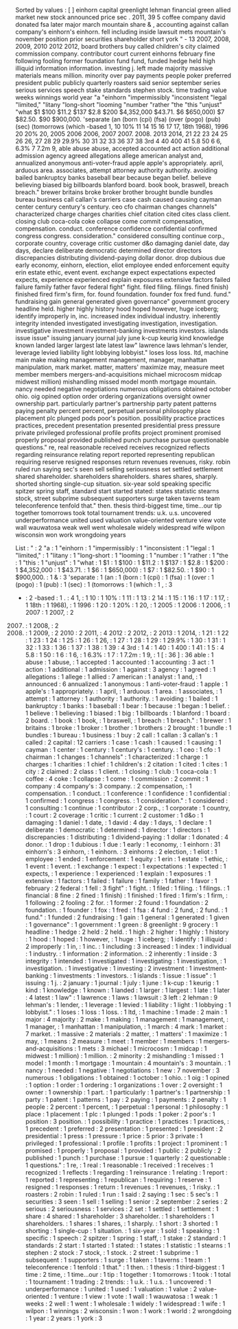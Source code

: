 Sorted by values :
[ ] einhorn capital greenlight lehman financial green allied market new stock announced price sec . 2011, 39 5 coffee company david donated fsa later major march mountain share & , accounting against callan company's einhorn's einhorn. fell including inside lawsuit mets mountain's november position prior securities shareholder short york " - 13 2007, 2008, 2009, 2010 2012 2012, board brothers buy called children's city claimed commission company. contributor court current einhorns february fine following fooling former foundation fund fund, funded hedge held high illiquid information information. investing j. left made majority massive materials means million. minority over pay payments people poker preferred president public publicly quarterly roasters said senior september series serious services speech stake standards stephen stock. time trading value weeks winnings world year "a "einhorn "impermissibly "inconsistent "legal "limited," "litany "long-short "looming "number "rather "the "this "unjust" "what $1 $100 $11.2 $137 $2.8 $200 $4,352,000 $43.71. $6 $650,000) $7 $82.50. $90 $900,000. 'separate (an (born (cpi) (fsa) (over (pogo) (pub) (sec) (tomorrows (which -based 1, 10 10% 11 14 15 16 17 17, 18th 1968), 1996 20 20% 20, 2005 2006 2006, 2007 2007. 2008. 2013 2014, 21 22 23 24 25 26 26, 27 28 29 29.9% 30 31 32 33 36 37 38 3rd 4 40 400 41 5.8 50 6 6, 6.3% 7 7.2m 9, able abuse abuse, accepted accounted act action additional admission agency agreed allegations allege american analyst and, annualized anonymous anti-voter-fraud apple apple's appropriately. april, arduous area. associates, attempt attorney authority authority. avoiding bailed bankruptcy banks baseball bear because began belief. believe believing biased big billboards blanford board. book book, braswell, breach breach." brewer britains broke broker brother brought bundle bundles bureau business call callan's carriers case cash caused causing cayman center century century's century. ceo cfo chairman changes channels" characterized charge charges charities chief citation cited cites class client. closing club coca-cola coke collapse come commit compensation, compensation. conduct. conference confidence confidential confirmed congress congress. consideration." considered consulting continue corp., corporate country, coverage critic customer d&o damaging daniel date, day days, declare deliberate democratic determined director directors discrepancies distributing dividend-paying dollar donor. drop dubious due early economy, einhorn, election, eliot employee ended enforcement equity erin estate ethic, event event. exchange expect expectations expected expects, experience experienced explain exposures extensive factors failed failure family father favor federal fight" fight. filed filing. filings. fined finish) finished fired firm's firm, for. found foundation. founder fox fred fund. fund." fundraising gain general generated given governance" government grocery headline held. higher highly history hood hoped however, huge iceberg; identify improperly in, inc. increased index individual industry. inherently integrity intended investigated investigating investigation, investigation. investigative investment investment-banking investments investors. islands issue issue" issuing january journal july june k-cup keurig kind knowledge known landed larger largest late latest law" lawrence laws lehman's lender, leverage levied liability light lobbying lobbyist." loses loss loss. ltd, machine main make making management management, manager, manhattan manipulation, mark market. matter, matters' maximize may, measure meet member members mergers-and-acquisitions michael microcosm midcap midwest million) mishandling missed model month mortgage mountain. nancy needed negative negotiations numerous obligations obtained october ohio. oig opined option order ordering organizations oversight owner ownership part. particularly partner's partnership party patent patterns paying penalty percent percent, perpetual personal philosophy place placement plc plunged pods poor's position. possibility practice practices practices, precedent presentation presented presidential press pressure private privileged professional profile profits project prominent promised properly proposal provided published punch purchase pursue questionable questions." re, real reasonable received receives recognized reflects regarding reinsurance relating report reported representing republican requiring reserve resigned responses return revenues revenues, risky. robin ruled run saying sec's seen sell selling seriousness set settled settlement shared shareholder. shareholders shareholders. shares shares, sharply. shorted shorting single-cup situation. six-year sold speaking specific spitzer spring staff, standard start started stated: states statistic stearns stock, street subprime subsequent supporters surge taken taverns team teleconference tenfold that." then. thesis third-biggest time, time...our tip together tomorrows took total tournament trends: u.k. u.s. uncovered underperformance united used valuation value-oriented venture view vote wall wauwatosa weak well went wholesale widely widespread wife wilpon wisconsin won work wrongdoing years 

List :
" : 2
"a : 1
"einhorn : 1
"impermissibly : 1
"inconsistent : 1
"legal : 1
"limited," : 1
"litany : 1
"long-short : 1
"looming : 1
"number : 1
"rather : 1
"the : 1
"this : 1
"unjust" : 1
"what : 1
$1 : 1
$100 : 1
$11.2 : 1
$137 : 1
$2.8 : 1
$200 : 1
$4,352,000 : 1
$43.71. : 1
$6 : 1
$650,000) : 1
$7 : 1
$82.50. : 1
$90 : 1
$900,000. : 1
& : 3
'separate : 1
(an : 1
(born : 1
(cpi) : 1
(fsa) : 1
(over : 1
(pogo) : 1
(pub) : 1
(sec) : 1
(tomorrows : 1
(which : 1
, : 3
- : 2
-based : 1
. : 4
1, : 1
10 : 1
10% : 1
11 : 1
13 : 2
14 : 1
15 : 1
16 : 1
17 : 1
17, : 1
18th : 1
1968), : 1
1996 : 1
20 : 1
20% : 1
20, : 1
2005 : 1
2006 : 1
2006, : 1
2007 : 1
2007, : 2
2007. : 1
2008, : 2
2008. : 1
2009, : 2
2010 : 2
2011, : 4
2012 : 2
2012, : 2
2013 : 1
2014, : 1
21 : 1
22 : 1
23 : 1
24 : 1
25 : 1
26 : 1
26, : 1
27 : 1
28 : 1
29 : 1
29.9% : 1
30 : 1
31 : 1
32 : 1
33 : 1
36 : 1
37 : 1
38 : 1
39 : 4
3rd : 1
4 : 1
40 : 1
400 : 1
41 : 1
5 : 4
5.8 : 1
50 : 1
6 : 1
6, : 1
6.3% : 1
7 : 1
7.2m : 1
9, : 1
[ : 36
] : 36
able : 1
abuse : 1
abuse, : 1
accepted : 1
accounted : 1
accounting : 3
act : 1
action : 1
additional : 1
admission : 1
against : 3
agency : 1
agreed : 1
allegations : 1
allege : 1
allied : 7
american : 1
analyst : 1
and, : 1
announced : 6
annualized : 1
anonymous : 1
anti-voter-fraud : 1
apple : 1
apple's : 1
appropriately. : 1
april, : 1
arduous : 1
area. : 1
associates, : 1
attempt : 1
attorney : 1
authority : 1
authority. : 1
avoiding : 1
bailed : 1
bankruptcy : 1
banks : 1
baseball : 1
bear : 1
because : 1
began : 1
belief. : 1
believe : 1
believing : 1
biased : 1
big : 1
billboards : 1
blanford : 1
board : 2
board. : 1
book : 1
book, : 1
braswell, : 1
breach : 1
breach." : 1
brewer : 1
britains : 1
broke : 1
broker : 1
brother : 1
brothers : 2
brought : 1
bundle : 1
bundles : 1
bureau : 1
business : 1
buy : 2
call : 1
callan : 3
callan's : 1
called : 2
capital : 12
carriers : 1
case : 1
cash : 1
caused : 1
causing : 1
cayman : 1
center : 1
century : 1
century's : 1
century. : 1
ceo : 1
cfo : 1
chairman : 1
changes : 1
channels" : 1
characterized : 1
charge : 1
charges : 1
charities : 1
chief : 1
children's : 2
citation : 1
cited : 1
cites : 1
city : 2
claimed : 2
class : 1
client. : 1
closing : 1
club : 1
coca-cola : 1
coffee : 4
coke : 1
collapse : 1
come : 1
commission : 2
commit : 1
company : 4
company's : 3
company. : 2
compensation, : 1
compensation. : 1
conduct. : 1
conference : 1
confidence : 1
confidential : 1
confirmed : 1
congress : 1
congress. : 1
consideration." : 1
considered : 1
consulting : 1
continue : 1
contributor : 2
corp., : 1
corporate : 1
country, : 1
court : 2
coverage : 1
critic : 1
current : 2
customer : 1
d&o : 1
damaging : 1
daniel : 1
date, : 1
david : 4
day : 1
days, : 1
declare : 1
deliberate : 1
democratic : 1
determined : 1
director : 1
directors : 1
discrepancies : 1
distributing : 1
dividend-paying : 1
dollar : 1
donated : 4
donor. : 1
drop : 1
dubious : 1
due : 1
early : 1
economy, : 1
einhorn : 31
einhorn's : 3
einhorn, : 1
einhorn. : 3
einhorns : 2
election, : 1
eliot : 1
employee : 1
ended : 1
enforcement : 1
equity : 1
erin : 1
estate : 1
ethic, : 1
event : 1
event. : 1
exchange : 1
expect : 1
expectations : 1
expected : 1
expects, : 1
experience : 1
experienced : 1
explain : 1
exposures : 1
extensive : 1
factors : 1
failed : 1
failure : 1
family : 1
father : 1
favor : 1
february : 2
federal : 1
fell : 3
fight" : 1
fight. : 1
filed : 1
filing. : 1
filings. : 1
financial : 8
fine : 2
fined : 1
finish) : 1
finished : 1
fired : 1
firm's : 1
firm, : 1
following : 2
fooling : 2
for. : 1
former : 2
found : 1
foundation : 2
foundation. : 1
founder : 1
fox : 1
fred : 1
fsa : 4
fund : 2
fund, : 2
fund. : 1
fund." : 1
funded : 2
fundraising : 1
gain : 1
general : 1
generated : 1
given : 1
governance" : 1
government : 1
green : 8
greenlight : 9
grocery : 1
headline : 1
hedge : 2
held : 2
held. : 1
high : 2
higher : 1
highly : 1
history : 1
hood : 1
hoped : 1
however, : 1
huge : 1
iceberg; : 1
identify : 1
illiquid : 2
improperly : 1
in, : 1
inc. : 1
including : 3
increased : 1
index : 1
individual : 1
industry. : 1
information : 2
information. : 2
inherently : 1
inside : 3
integrity : 1
intended : 1
investigated : 1
investigating : 1
investigation, : 1
investigation. : 1
investigative : 1
investing : 2
investment : 1
investment-banking : 1
investments : 1
investors. : 1
islands : 1
issue : 1
issue" : 1
issuing : 1
j. : 2
january : 1
journal : 1
july : 1
june : 1
k-cup : 1
keurig : 1
kind : 1
knowledge : 1
known : 1
landed : 1
larger : 1
largest : 1
late : 1
later : 4
latest : 1
law" : 1
lawrence : 1
laws : 1
lawsuit : 3
left : 2
lehman : 9
lehman's : 1
lender, : 1
leverage : 1
levied : 1
liability : 1
light : 1
lobbying : 1
lobbyist." : 1
loses : 1
loss : 1
loss. : 1
ltd, : 1
machine : 1
made : 2
main : 1
major : 4
majority : 2
make : 1
making : 1
management : 1
management, : 1
manager, : 1
manhattan : 1
manipulation, : 1
march : 4
mark : 1
market : 7
market. : 1
massive : 2
materials : 2
matter, : 1
matters' : 1
maximize : 1
may, : 1
means : 2
measure : 1
meet : 1
member : 1
members : 1
mergers-and-acquisitions : 1
mets : 3
michael : 1
microcosm : 1
midcap : 1
midwest : 1
million) : 1
million. : 2
minority : 2
mishandling : 1
missed : 1
model : 1
month : 1
mortgage : 1
mountain : 4
mountain's : 3
mountain. : 1
nancy : 1
needed : 1
negative : 1
negotiations : 1
new : 7
november : 3
numerous : 1
obligations : 1
obtained : 1
october : 1
ohio. : 1
oig : 1
opined : 1
option : 1
order : 1
ordering : 1
organizations : 1
over : 2
oversight : 1
owner : 1
ownership : 1
part. : 1
particularly : 1
partner's : 1
partnership : 1
party : 1
patent : 1
patterns : 1
pay : 2
paying : 1
payments : 2
penalty : 1
people : 2
percent : 1
percent, : 1
perpetual : 1
personal : 1
philosophy : 1
place : 1
placement : 1
plc : 1
plunged : 1
pods : 1
poker : 2
poor's : 1
position : 3
position. : 1
possibility : 1
practice : 1
practices : 1
practices, : 1
precedent : 1
preferred : 2
presentation : 1
presented : 1
president : 2
presidential : 1
press : 1
pressure : 1
price : 5
prior : 3
private : 1
privileged : 1
professional : 1
profile : 1
profits : 1
project : 1
prominent : 1
promised : 1
properly : 1
proposal : 1
provided : 1
public : 2
publicly : 2
published : 1
punch : 1
purchase : 1
pursue : 1
quarterly : 2
questionable : 1
questions." : 1
re, : 1
real : 1
reasonable : 1
received : 1
receives : 1
recognized : 1
reflects : 1
regarding : 1
reinsurance : 1
relating : 1
report : 1
reported : 1
representing : 1
republican : 1
requiring : 1
reserve : 1
resigned : 1
responses : 1
return : 1
revenues : 1
revenues, : 1
risky. : 1
roasters : 2
robin : 1
ruled : 1
run : 1
said : 2
saying : 1
sec : 5
sec's : 1
securities : 3
seen : 1
sell : 1
selling : 1
senior : 2
september : 2
series : 2
serious : 2
seriousness : 1
services : 2
set : 1
settled : 1
settlement : 1
share : 4
shared : 1
shareholder : 3
shareholder. : 1
shareholders : 1
shareholders. : 1
shares : 1
shares, : 1
sharply. : 1
short : 3
shorted : 1
shorting : 1
single-cup : 1
situation. : 1
six-year : 1
sold : 1
speaking : 1
specific : 1
speech : 2
spitzer : 1
spring : 1
staff, : 1
stake : 2
standard : 1
standards : 2
start : 1
started : 1
stated: : 1
states : 1
statistic : 1
stearns : 1
stephen : 2
stock : 7
stock, : 1
stock. : 2
street : 1
subprime : 1
subsequent : 1
supporters : 1
surge : 1
taken : 1
taverns : 1
team : 1
teleconference : 1
tenfold : 1
that." : 1
then. : 1
thesis : 1
third-biggest : 1
time : 2
time, : 1
time...our : 1
tip : 1
together : 1
tomorrows : 1
took : 1
total : 1
tournament : 1
trading : 2
trends: : 1
u.k. : 1
u.s. : 1
uncovered : 1
underperformance : 1
united : 1
used : 1
valuation : 1
value : 2
value-oriented : 1
venture : 1
view : 1
vote : 1
wall : 1
wauwatosa : 1
weak : 1
weeks : 2
well : 1
went : 1
wholesale : 1
widely : 1
widespread : 1
wife : 1
wilpon : 1
winnings : 2
wisconsin : 1
won : 1
work : 1
world : 2
wrongdoing : 1
year : 2
years : 1
york : 3
